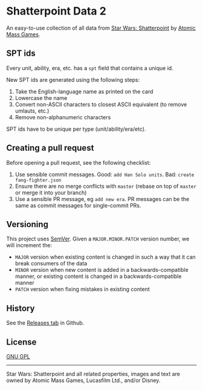 # Shatterpoint Data 2

An easy-to-use collection of all data from [Star Wars: Shatterpoint](https://www.atomicmassgames.com/shatterpoint/) by [Atomic Mass Games](https://www.atomicmassgames.com/).

## SPT ids

Every unit, ability, era, etc. has a `spt` field that contains a unique id.

New SPT ids are generated using the following steps:

1. Take the English-language name as printed on the card
1. Lowercase the name
1. Convert non-ASCII characters to closest ASCII equivalent (to remove umlauts, etc.)
1. Remove non-alphanumeric characters

SPT ids have to be unique per type (unit/ability/era/etc).

## Creating a pull request

Before opening a pull request, see the following checklist:

1. Use sensible commit messages. Good: `add Han Solo units`. Bad: `create fang-fighter.json`
1. Ensure there are no merge conflicts with `master` (rebase on top of `master` or merge it into your branch)
1. Use a sensible PR message, eg `add new era`. PR messages can be the same as commit messages for single-commit PRs.

## Versioning

This project uses [SemVer](http://semver.org/). Given a `MAJOR.MINOR.PATCH` version number, we will increment the:

- `MAJOR` version when existing content is changed in such a way that it can break consumers of the data
- `MINOR` version when new content is added in a backwards-compatible manner, or existing content is changed in a backwards-compatible manner
- `PATCH` version when fixing mistakes in existing content

## History

See the [Releases tab](https://github.com/Radroggor/shatterpoint-data/releases) in Github.

## License

[GNU GPL](LICENSE)

---

Star Wars: Shatterpoint and all related properties, images and text are owned by Atomic Mass Games, Lucasfilm Ltd., and/or Disney.

